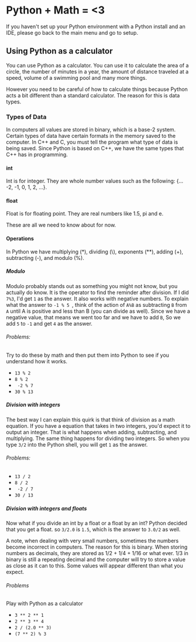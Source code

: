 # Python + Math = <3

If you haven't set up your Python environment with a Python install and an IDE, please go back to the main menu and go to setup.

## Using Python as a calculator

You can use Python as a calculator. You can use it to calculate the area of a circle, the number of minutes in a year, the amount of distance traveled at a speed, volume of a swimming pool and many more things.

However you need to be careful of how to calculate things because Python acts a bit different than a standard calculator. The reason for this is data types.

### Types of Data

In computers all values are stored in binary, which is a base-2 system. Certain types of data have certain formats in the memory saved to the computer. In C++ and C, you must tell the program what type of data is being saved. Since Python is based on C++, we have the same types that C++ has in programming.

#### int

Int is for integer. They are whole number values such as the following: {... -2, -1, 0, 1, 2, ...}.

#### float

Float is for floating point. They are real numbers like 1.5, pi and e.


These are all we need to know about for now.

#### Operations

In Python we have multiplying (\*), dividing (\\), exponents (\*\*), adding (+), subtracting (-), and modulo (%).

##### Modulo

Modulo probably stands out as something you might not know, but you actually do know. It is the operator to find the reminder after division. If I did ```7%3```, I'd get ```1``` as the answer. It also works with negative numbers. To explain what the answer to ```-1 % 5 ```, think of the action of ```A%B``` as subtracting `B` from `A` until A is positive and less than B (you can divide as well). Since we have a negative value, that means we went too far and we have to add `B`, So we add `5` to `-1` and get `4` as the answer.

###### Problems:

Try to do these by math and then put them into Python to see if you understand how it works.
* `13 % 2`
* `8 % 2`
* ` -2 % 7`
* `30 % 13`

##### Division with integers

The best way I can explain this quirk is that think of division as a math equation. If you have a equation that takes in two integers, you'd expect it to output an integer. That is what happens when adding, subtracting, and multiplying. The same thing happens for dividing two integers. So when you type `3/2` into the Python shell, you will get `1` as the answer.

###### Problems:

* `13 / 2`
* `8 / 2`
* ` -2 / 7`
* `30 / 13`

##### Division with integers and floats

Now what if you divide an int by a float or a float by an int? Python decided that you get a float. so `3/2.0` is `1.5`, which is the answer to `3.0/2` as well.

A note, when dealing with very small numbers, sometimes the numbers become incorrect in computers. The reason for this is binary. When storing numbers as decimals, they are stored as 1/2 + 1/4 + 1/16 or what ever. 1/3 in binary is still a repeating decimal and the computer will try to store a value as close as it can to this. Some values will appear different than what you expect.

###### Problems

Play with Python as a calculator

* `3 ** 2 ** 1`
* `2 ** 3 ** 4`
* `2 / (2.0 ** 3)`
* `(7 ** 2) % 3`
